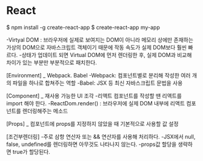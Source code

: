 # React
$ npm install -g create-react-app
$ create-react-app my-app

-Virtyal DOM : 브라우저에 실제로 보여지는 DOM이 아니라 메모리 상에만 존재하는 가상의 DOM으로 자바스크립트 객체이기 때문에 작동 속도가 실제 DOM보다 훨씬 빠르다.
-상태가 업데이트 되면 Virtual DOM에 먼저 렌더링한 후, 실제 DOM과 비교해 차이가 있는 부분만 부분적으로 패치한다.

[Environment] _ Webpack. Babel
-Webpack: 컴포넌트별로 분리해 작성한 여러 개의 파일을 하나로 합쳐주는 역할
-Babel: JSX 등 최신 자바스크립트 문법을 사용

[Component] _ 재사용 가능한 UI 조각
-리액트 컴포넌트를 작성할 땐 리액트를 import 해야 한다. 
-ReactDom.render() : 브라우저에 실제 DOM 내부에 리액트 컴포넌트를 렌더링해주는 메소드

[Props] _ 컴포넌트에 props를 지정하지 않았을 때 기본적으로 사용할 값 설정

[조건부렌더링]
-주로 삼항 연산자 또는 && 연산자를 사용해 처리하다.
-JSX에서 null, false, undefined를 렌더링하면 아무것도 나타나지 않는다. 
-props값 할당을 생략하면 true가 할당된다.

